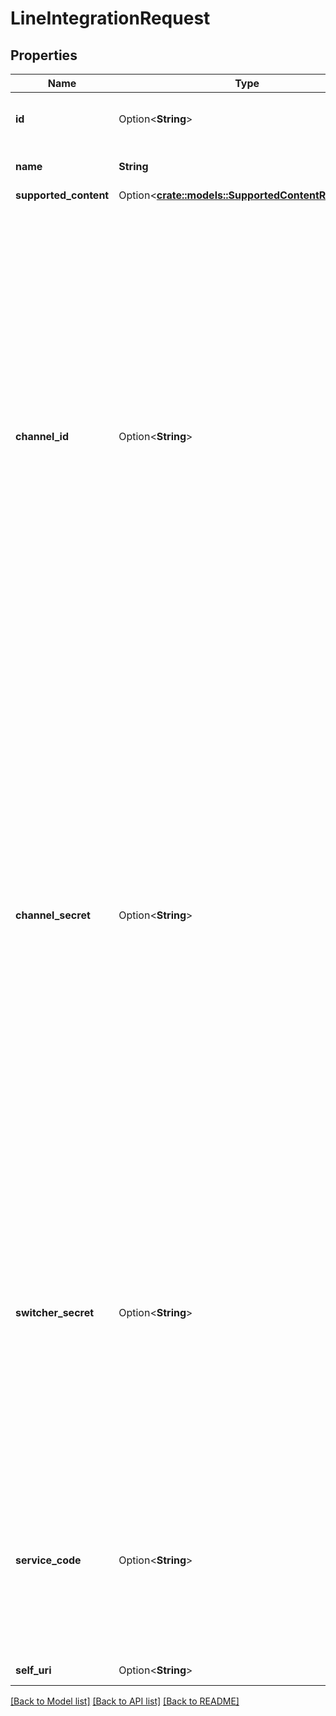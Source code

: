 # LineIntegrationRequest

## Properties

Name | Type | Description | Notes
------------ | ------------- | ------------- | -------------
**id** | Option<**String**> | The globally unique identifier for the object. | [optional][readonly]
**name** | **String** | The name of the LINE Integration | 
**supported_content** | Option<[**crate::models::SupportedContentReference**](SupportedContentReference.md)> |  | [optional]
**channel_id** | Option<**String**> | The Channel Id from LINE messenger. New Official LINE account: To create a new official account, LINE requires a Webhook URL. It can be created without specifying Channel Id & Channel Secret. Once the Official account is created by LINE, use the update LINE Integration API to update Channel Id and Channel Secret.  All other accounts: Channel Id is mandatory. (NOTE: ChannelId can only be updated if the integration is set to inactive) | [optional]
**channel_secret** | Option<**String**> | The Channel Secret from LINE messenger. New Official LINE account: To create a new official account, LINE requires a Webhook URL. It can be created without specifying Channel Id & Channel Secret. Once the Official account is created by LINE, use the update LINE Integration API to update Channel Id and Channel Secret.  All other accounts: Channel Secret is mandatory. (NOTE: ChannelSecret can only be updated if the integration is set to inactive) | [optional]
**switcher_secret** | Option<**String**> | The Switcher Secret from LINE messenger. Some line official accounts are switcher functionality enabled. If the LINE account used for this integration is switcher enabled, then switcher secret is a required field. This secret can be found in your create documentation provided by LINE | [optional]
**service_code** | Option<**String**> | The Service Code from LINE messenger. Only applicable to LINE Enterprise accounts. This service code can be found in your create documentation provided by LINE | [optional]
**self_uri** | Option<**String**> | The URI for this object | [optional][readonly]

[[Back to Model list]](../README.md#documentation-for-models) [[Back to API list]](../README.md#documentation-for-api-endpoints) [[Back to README]](../README.md)


